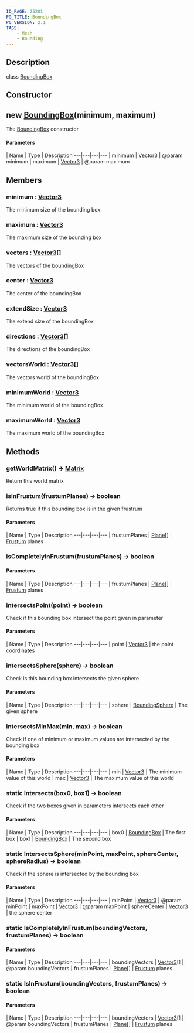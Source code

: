```yaml
---
ID_PAGE: 25201
PG_TITLE: BoundingBox
PG_VERSION: 2.1
TAGS:
    - Mesh
    - Bounding
---
```

## Description

class [BoundingBox](/classes/2.3/BoundingBox)



## Constructor

## new [BoundingBox](/classes/2.3/BoundingBox)(minimum, maximum)

The [BoundingBox](/classes/2.3/BoundingBox) constructor

#### Parameters
 | Name | Type | Description
---|---|---|---
 | minimum | [Vector3](/classes/2.3/Vector3) |   @param minimum
 | maximum | [Vector3](/classes/2.3/Vector3) |   @param maximum
## Members

### minimum : [Vector3](/classes/2.3/Vector3)

The minimum size of the bounding box

### maximum : [Vector3](/classes/2.3/Vector3)

The maximum size of the bounding box

### vectors : [Vector3](/classes/2.3/Vector3)[]

The vectors of the boundingBox

### center : [Vector3](/classes/2.3/Vector3)

The center of the boundingBox

### extendSize : [Vector3](/classes/2.3/Vector3)

The extend size of the boundingBox

### directions : [Vector3](/classes/2.3/Vector3)[]

The directions of the boundingBox

### vectorsWorld : [Vector3](/classes/2.3/Vector3)[]

The vectors world of the boundingBox

### minimumWorld : [Vector3](/classes/2.3/Vector3)

The minimum world of the boundingBox

### maximumWorld : [Vector3](/classes/2.3/Vector3)

The maximum world of the boundingBox

## Methods

### getWorldMatrix() &rarr; [Matrix](/classes/2.3/Matrix)

Return this world matrix
### isInFrustum(frustumPlanes) &rarr; boolean

Returns true if this bounding box is in the given frustrum

#### Parameters
 | Name | Type | Description
---|---|---|---
 | frustumPlanes | [Plane](/classes/2.3/Plane)[] |   [Frustum](/classes/2.3/Frustum) planes

### isCompletelyInFrustum(frustumPlanes) &rarr; boolean



#### Parameters
 | Name | Type | Description
---|---|---|---
 | frustumPlanes | [Plane](/classes/2.3/Plane)[] |   [Frustum](/classes/2.3/Frustum) planes

### intersectsPoint(point) &rarr; boolean

Check if this bounding box intersect the point given in parameter

#### Parameters
 | Name | Type | Description
---|---|---|---
 | point | [Vector3](/classes/2.3/Vector3) |   the point coordinates

### intersectsSphere(sphere) &rarr; boolean

Check is this bounding box intersects the given sphere

#### Parameters
 | Name | Type | Description
---|---|---|---
 | sphere | [BoundingSphere](/classes/2.3/BoundingSphere) |   The given sphere

### intersectsMinMax(min, max) &rarr; boolean

Check if one of minimum or maximum values are intersected by the bounding box

#### Parameters
 | Name | Type | Description
---|---|---|---
 | min | [Vector3](/classes/2.3/Vector3) |   The minimum value of this world
 | max | [Vector3](/classes/2.3/Vector3) |   The maximum value of this world
### static Intersects(box0, box1) &rarr; boolean

Check if the two boxes given in parameters intersects each other

#### Parameters
 | Name | Type | Description
---|---|---|---
 | box0 | [BoundingBox](/classes/2.3/BoundingBox) |   The first box
 | box1 | [BoundingBox](/classes/2.3/BoundingBox) |   The second box
### static IntersectsSphere(minPoint, maxPoint, sphereCenter, sphereRadius) &rarr; boolean

Check if the sphere is intersected by the bounding box

#### Parameters
 | Name | Type | Description
---|---|---|---
 | minPoint | [Vector3](/classes/2.3/Vector3) |   @param minPoint
 | maxPoint | [Vector3](/classes/2.3/Vector3) |   @param maxPoint
 | sphereCenter | [Vector3](/classes/2.3/Vector3) |   the sphere center
### static IsCompletelyInFrustum(boundingVectors, frustumPlanes) &rarr; boolean



#### Parameters
 | Name | Type | Description
---|---|---|---
 | boundingVectors | [Vector3](/classes/2.3/Vector3)[] |   @param boundingVectors
 | frustumPlanes | [Plane](/classes/2.3/Plane)[] |   [Frustum](/classes/2.3/Frustum) planes
### static IsInFrustum(boundingVectors, frustumPlanes) &rarr; boolean



#### Parameters
 | Name | Type | Description
---|---|---|---
 | boundingVectors | [Vector3](/classes/2.3/Vector3)[] |   @param boundingVectors
 | frustumPlanes | [Plane](/classes/2.3/Plane)[] |   [Frustum](/classes/2.3/Frustum) planes
